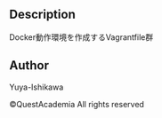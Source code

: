 ## Description

Docker動作環境を作成するVagrantfile群

## Author

Yuya-Ishikawa

©︎QuestAcademia All rights reserved